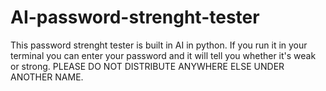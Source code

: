 # AI-password-strenght-tester
This password strenght tester is built in AI in python. If you run it in your terminal you can enter your password and it will tell you whether it's weak or strong. PLEASE DO NOT DISTRIBUTE ANYWHERE ELSE UNDER ANOTHER NAME.
